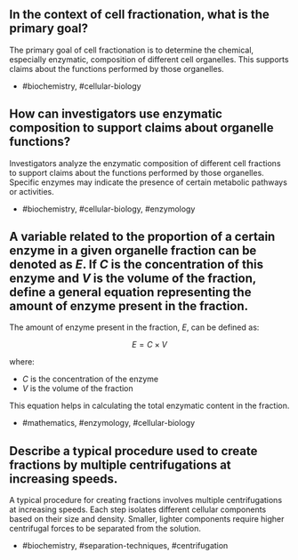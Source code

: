 ## In the context of cell fractionation, what is the primary goal?

The primary goal of cell fractionation is to determine the chemical, especially enzymatic, composition of different cell organelles. This supports claims about the functions performed by those organelles.

- #biochemistry, #cellular-biology

## How can investigators use enzymatic composition to support claims about organelle functions?

Investigators analyze the enzymatic composition of different cell fractions to support claims about the functions performed by those organelles. Specific enzymes may indicate the presence of certain metabolic pathways or activities.

- #biochemistry, #cellular-biology, #enzymology

## A variable related to the proportion of a certain enzyme in a given organelle fraction can be denoted as $E$. If $C$ is the concentration of this enzyme and $V$ is the volume of the fraction, define a general equation representing the amount of enzyme present in the fraction.

The amount of enzyme present in the fraction, $E$, can be defined as:

$$
E = C \times V
$$

where:
- $C$ is the concentration of the enzyme
- $V$ is the volume of the fraction

This equation helps in calculating the total enzymatic content in the fraction.

- #mathematics, #enzymology, #cellular-biology

## Describe a typical procedure used to create fractions by multiple centrifugations at increasing speeds.

A typical procedure for creating fractions involves multiple centrifugations at increasing speeds. Each step isolates different cellular components based on their size and density. Smaller, lighter components require higher centrifugal forces to be separated from the solution.

- #biochemistry, #separation-techniques, #centrifugation